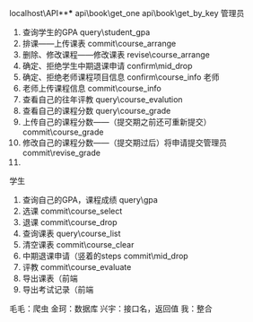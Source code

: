 localhost\API\****\***
api\book\get_one
api\book\get_by_key
管理员
1. 查询学生的GPA
query\student_gpa
2. 排课——上传课表
commit\course_arrange
3. 删除、修改课程——修改课表
revise\course_arrange
4. 确定、拒绝学生中期退课申请
confirm\mid_drop
5. 确定、拒绝老师课程项目信息
confirm\course_info
老师
1. 老师上传课程信息
commit\course_info
2. 查看自己的往年评教
query\course_evalution
3. 查看自己的课程分数
query\course_grade
4. 上传自己的课程分数——（提交期之前还可重新提交）
commit\course_grade
5. 修改自己的课程分数——（提交期过后）将申请提交管理员
commit\revise_grade
6. 
学生
1. 查询自己的GPA，课程成绩
query\gpa
2. 选课
commit\course_select
3. 退课
commit\course_drop
4. 查询课表
query\course_list
5. 清空课表
commit\course_clear
6. 中期退课申请（竖着的steps
commit\mid_drop
7. 评教
commit\course_evaluate
7. 导出课表（前端
8. 导出考试记录（前端 

毛毛：爬虫
金珂：数据库
兴宇：接口名，返回值
我：整合


